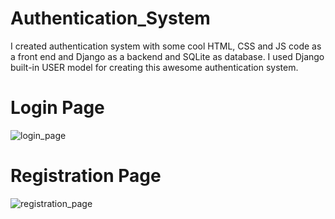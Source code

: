 # Authentication_System
I created authentication system with some cool HTML, CSS and JS code as a front end and
Django as a backend and SQLite as database.
I used Django built-in USER model for creating this awesome authentication system.

# Login Page
![login_page](https://user-images.githubusercontent.com/73377035/125725467-98bbb9bc-f6b9-40b1-8d42-eb7a058fb19c.png)

# Registration Page
![registration_page](https://user-images.githubusercontent.com/73377035/125725557-6ff49cbd-b56d-469c-8921-55e4f13df705.png)

